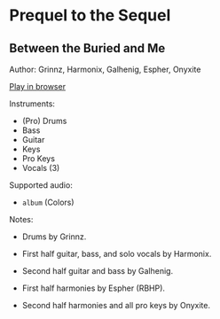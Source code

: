 # Prequel to the Sequel

## Between the Buried and Me

Author: Grinnz, Harmonix, Galhenig, Espher, Onyxite

[Play in browser](http://pages.cs.wisc.edu/~tolly/customs/between-the-buried-and-me/prequel-to-the-sequel)

Instruments:

  * (Pro) Drums
  * Bass
  * Guitar
  * Keys
  * Pro Keys
  * Vocals (3)

Supported audio:

  * `album` (Colors)

Notes:

  * Drums by Grinnz.

  * First half guitar, bass, and solo vocals by Harmonix.

  * Second half guitar and bass by Galhenig.

  * First half harmonies by Espher (RBHP).

  * Second half harmonies and all pro keys by Onyxite.

